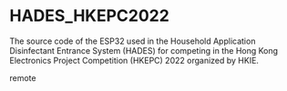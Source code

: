 # HADES_HKEPC2022
The source code of the ESP32 used in the Household Application Disinfectant Entrance System (HADES) for competing in the Hong Kong Electronics Project Competition (HKEPC) 2022 organized by HKIE.

remote
